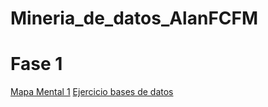 # Mineria_de_datos_AlanFCFM

# Fase 1
[Mapa Mental 1](https://github.com/CerdaSerratoAlan/Mineria_de_datos_AlanFCFM)
[Ejercicio bases de datos](https://github.com/GalindoVazquezJesusAlfonso/Mineria_Datos/blob/main/Tareas/Equipo_10-Ejercicio%20Base%20de%20Datos.pdf)

